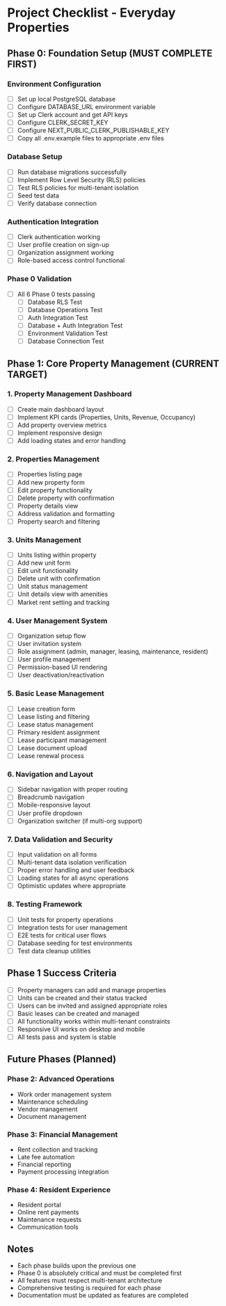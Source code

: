 # Project Checklist - Everyday Properties

## Phase 0: Foundation Setup (MUST COMPLETE FIRST)

### Environment Configuration
- [ ] Set up local PostgreSQL database
- [ ] Configure DATABASE_URL environment variable
- [ ] Set up Clerk account and get API keys
- [ ] Configure CLERK_SECRET_KEY
- [ ] Configure NEXT_PUBLIC_CLERK_PUBLISHABLE_KEY
- [ ] Copy all .env.example files to appropriate .env files

### Database Setup
- [ ] Run database migrations successfully
- [ ] Implement Row Level Security (RLS) policies
- [ ] Test RLS policies for multi-tenant isolation
- [ ] Seed test data
- [ ] Verify database connection

### Authentication Integration
- [ ] Clerk authentication working
- [ ] User profile creation on sign-up
- [ ] Organization assignment working
- [ ] Role-based access control functional

### Phase 0 Validation
- [ ] All 6 Phase 0 tests passing
  - [ ] Database RLS Test
  - [ ] Database Operations Test  
  - [ ] Auth Integration Test
  - [ ] Database + Auth Integration Test
  - [ ] Environment Validation Test
  - [ ] Database Connection Test

## Phase 1: Core Property Management (CURRENT TARGET)

### 1. Property Management Dashboard
- [ ] Create main dashboard layout
- [ ] Implement KPI cards (Properties, Units, Revenue, Occupancy)
- [ ] Add property overview metrics
- [ ] Implement responsive design
- [ ] Add loading states and error handling

### 2. Properties Management
- [ ] Properties listing page
- [ ] Add new property form
- [ ] Edit property functionality
- [ ] Delete property with confirmation
- [ ] Property details view
- [ ] Address validation and formatting
- [ ] Property search and filtering

### 3. Units Management
- [ ] Units listing within property
- [ ] Add new unit form
- [ ] Edit unit functionality
- [ ] Delete unit with confirmation
- [ ] Unit status management
- [ ] Unit details view with amenities
- [ ] Market rent setting and tracking

### 4. User Management System
- [ ] Organization setup flow
- [ ] User invitation system
- [ ] Role assignment (admin, manager, leasing, maintenance, resident)
- [ ] User profile management
- [ ] Permission-based UI rendering
- [ ] User deactivation/reactivation

### 5. Basic Lease Management
- [ ] Lease creation form
- [ ] Lease listing and filtering
- [ ] Lease status management
- [ ] Primary resident assignment
- [ ] Lease participant management
- [ ] Lease document upload
- [ ] Lease renewal process

### 6. Navigation and Layout
- [ ] Sidebar navigation with proper routing
- [ ] Breadcrumb navigation
- [ ] Mobile-responsive layout
- [ ] User profile dropdown
- [ ] Organization switcher (if multi-org support)

### 7. Data Validation and Security
- [ ] Input validation on all forms
- [ ] Multi-tenant data isolation verification
- [ ] Proper error handling and user feedback
- [ ] Loading states for all async operations
- [ ] Optimistic updates where appropriate

### 8. Testing Framework
- [ ] Unit tests for property operations
- [ ] Integration tests for user management
- [ ] E2E tests for critical user flows
- [ ] Database seeding for test environments
- [ ] Test data cleanup utilities

## Phase 1 Success Criteria
- [ ] Property managers can add and manage properties
- [ ] Units can be created and their status tracked
- [ ] Users can be invited and assigned appropriate roles
- [ ] Basic leases can be created and managed
- [ ] All functionality works within multi-tenant constraints
- [ ] Responsive UI works on desktop and mobile
- [ ] All tests pass and system is stable

## Future Phases (Planned)

### Phase 2: Advanced Operations
- Work order management system
- Maintenance scheduling
- Vendor management
- Document management

### Phase 3: Financial Management
- Rent collection and tracking
- Late fee automation
- Financial reporting
- Payment processing integration

### Phase 4: Resident Experience
- Resident portal
- Online rent payments
- Maintenance requests
- Communication tools

## Notes
- Each phase builds upon the previous one
- Phase 0 is absolutely critical and must be completed first
- All features must respect multi-tenant architecture
- Comprehensive testing is required for each phase
- Documentation must be updated as features are completed

